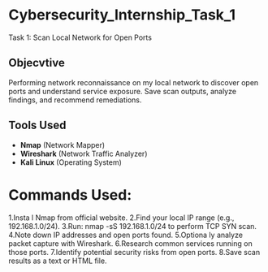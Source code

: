 # Cybersecurity_Internship_Task_1
Task 1: Scan Local Network for Open Ports

## Objecvtive
Performing network reconnaissance on my local network to discover open ports and understand service exposure. Save scan outputs, analyze findings, and recommend remediations.

## Tools Used
- **Nmap** (Network Mapper)
- **Wireshark** (Network Traffic Analyzer)
- **Kali Linux** (Operating System)

# Commands Used:
 1.Insta l Nmap from official website.
 2.Find your local IP range (e.g., 192.168.1.0/24).
 3.Run: nmap -sS 192.168.1.0/24 to perform TCP SYN scan.
 4.Note down IP addresses and open ports found.
 5.Optiona ly analyze packet capture with Wireshark.
 6.Research common services running on those ports.
 7.Identify potential security risks from open ports.
 8.Save scan results as a text or HTML file.
